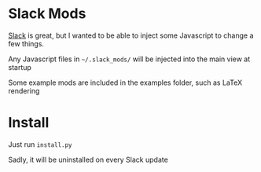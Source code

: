 # Slack Mods

[Slack](https://slack.com) is great, but I wanted to be able to inject some Javascript to change a few things.

Any Javascript files in `~/.slack_mods/` will be injected into the main view at startup

Some example mods are included in the examples folder, such as LaTeX rendering

# Install

Just run `install.py`

Sadly, it will be uninstalled on every Slack update